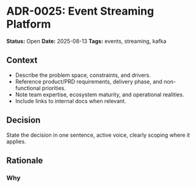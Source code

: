 # ADR-0025: Event Streaming Platform

**Status:** Open
**Date:** 2025-08-13
**Tags:** events, streaming, kafka

## Context

- Describe the problem space, constraints, and drivers.
- Reference product/PRD requirements, delivery phase, and non-functional priorities.
- Note team expertise, ecosystem maturity, and operational realities.
- Include links to internal docs when relevant.

## Decision

State the decision in one sentence, active voice, clearly scoping where it applies.

## Rationale

### Why <title> (<status>)

- **Pillar 1 (e.g., Stability and Support)**
  - Supporting detail 1
  - Supporting detail 2
- **Pillar 2 (e.g., Ecosystem Readiness)**
  - Supporting detail 1
  - Supporting detail 2
- **Pillar 3 (e.g., Team Proficiency and Velocity)**
  - Supporting detail 1
  - Supporting detail 2
- **Pillar 4 (e.g., Modern Features without migration burden)**
  - Supporting detail 1
  - Supporting detail 2
- **Pillar 5 (e.g., Risk Management)**
  - Supporting detail 1
  - Supporting detail 2
- **Pillar 6 (e.g., Upgrade Path Considerations)**
  - Supporting detail 1
  - Supporting detail 2

### Alternatives Considered

- **Alternative A**
  - Pros: ...
  - Cons: ...
- **Alternative B**
  - Pros: ...
  - Cons: ...
- **Alternative C**
  - Pros: ...
  - Cons: ...

## Consequences

- **Positive:**
  - ...
  - ...
- **Negative:**
  - ...
  - ...
- **Mitigation Strategies:**
  - ...
  - ...

## Revisit Trigger and Target Sprint

- Revisit Trigger:
  - Condition 1 (e.g., ecosystem certification, measurable benefit)
  - Condition 2 (e.g., scheduled upgrade window with regression capacity)
- Target Sprint:
  - Sprint N (or timeframe) for adoption/change

## Guardrails

- Maintain a compatibility matrix for critical dependencies.
- Keep build configurations centralized to ease future upgrades.
- Require performance and regression benchmarks for upgrades.
- Any additional policy/process controls specific to this decision.

## Links

- **Technology Landscape:** <relative link="">
- **Product/PRD:** <relative link="">
- **Sprint Plan:** <relative link="">
- **Related ADRs:**
  - [ADR-0001](ADR-0001-java-17-runtime.md): Java 17 runtime (example)
  - [ADR-000Y](ADR-000Y-.md):
  - [ADR-000Z](ADR-000Z-.md):
